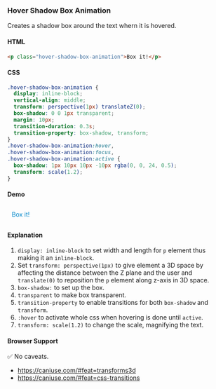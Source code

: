 ### Hover Shadow Box Animation

Creates a shadow box around the text whern it is hovered.

#### HTML

```html
<p class="hover-shadow-box-animation">Box it!</p>
```

#### CSS

```css
.hover-shadow-box-animation {
  display: inline-block;
  vertical-align: middle;
  transform: perspective(1px) translateZ(0);
  box-shadow: 0 0 1px transparent;
  margin: 10px;
  transition-duration: 0.3s;
  transition-property: box-shadow, transform;
}
.hover-shadow-box-animation:hover,
.hover-shadow-box-animation:focus,
.hover-shadow-box-animation:active {
  box-shadow: 1px 10px 10px -10px rgba(0, 0, 24, 0.5);
  transform: scale(1.2);
}
```

#### Demo

<div class = "snippet-demo">
  <p class = "snippet-demo_hover-shadow-box-animation"> Box it! 
</p>
</div>

<style>
.snippet-demo_hover-shadow-box-animation{
  display: inline-block;
  color: #0087ca;
  margin: 10px;
  vertical-align: middle;
  transform: perspective(1px) translateZ(0);
  box-shadow: 0 0 1px transparent;
  transition-duration: 0.3s;
  transition-property: box-shadow, transform;
}
.snippet-demo_hover-shadow-box-animation:hover, .snippet-demo_hover-shadow-box-animation:focus, .snippet-demo_hover-shadow-box-animation:active{
  box-shadow: 1px 10px 10px -10px rgba(0,0,24,0.1);
  transform: scale(1.2); 
}                                                       
</style>

#### Explanation

1. `display: inline-block` to set width and length for `p` element thus making it an `inline-block`.
2. Set `transform: perspective(1px)` to give element a 3D space by affecting the distance between the Z plane and the user and `translate(0)` to reposition the `p` element along z-axis in 3D space.
3. `box-shadow:` to set up the box.
4. `transparent` to make box transparent.
5. `transition-property` to enable transitions for both `box-shadow` and `transform`.
6. `:hover` to activate whole css when hovering is done until `active`.
7. `transform: scale(1.2)` to change the scale, magnifying the text.

#### Browser Support

<span class="snippet__support-note">✅ No caveats.</span>

- https://caniuse.com/#feat=transforms3d
- https://caniuse.com/#feat=css-transitions

<!-- tags: animation -->
